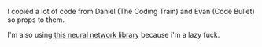I copied a lot of code from Daniel (The Coding Train) and Evan (Code Bullet) so props to them.

I'm also using [this neural network library](https://github.com/kim-marcel/basic_neural_network) because i'm a lazy fuck.
